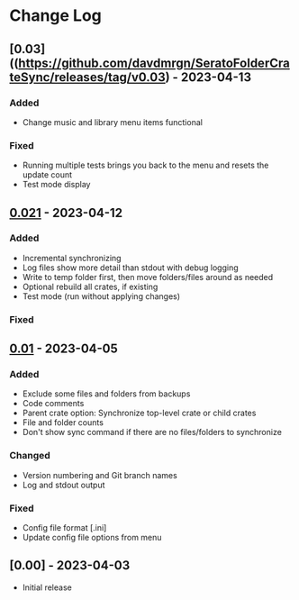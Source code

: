 # Change Log

## [0.03]((https://github.com/davdmrgn/SeratoFolderCrateSync/releases/tag/v0.03) - 2023-04-13

### Added
- Change music and library menu items functional

### Fixed
- Running multiple tests brings you back to the menu and resets the update count
- Test mode display

## [0.021](https://github.com/davdmrgn/SeratoFolderCrateSync/releases/tag/v0.021) - 2023-04-12

### Added
- Incremental synchronizing
- Log files show more detail than stdout with debug logging
- Write to temp folder first, then move folders/files around as needed
- Optional rebuild all crates, if existing
- Test mode (run without applying changes)

### Fixed

## [0.01](https://github.com/davdmrgn/SeratoFolderCrateSync/releases/tag/v0.01) - 2023-04-05

### Added
- Exclude some files and folders from backups
- Code comments
- Parent crate option: Synchronize top-level crate or child crates
- File and folder counts
- Don't show sync command if there are no files/folders to synchronize

### Changed
- Version numbering and Git branch names
- Log and stdout output

### Fixed
- Config file format [.ini]
- Update config file options from menu

## [0.00] - 2023-04-03

- Initial release
